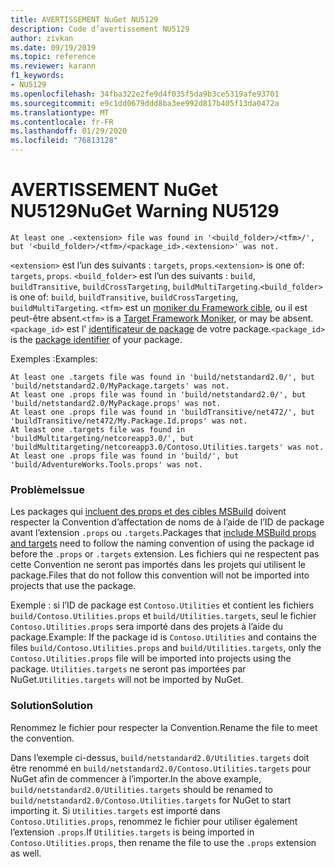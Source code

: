 ```yaml
---
title: AVERTISSEMENT NuGet NU5129
description: Code d’avertissement NU5129
author: zivkan
ms.date: 09/19/2019
ms.topic: reference
ms.reviewer: karann
f1_keywords:
- NU5129
ms.openlocfilehash: 34fba322e2fe9d4f035f5da9b3ce5319afe93701
ms.sourcegitcommit: e9c1dd0679ddd8ba3ee992d817b405f13da0472a
ms.translationtype: MT
ms.contentlocale: fr-FR
ms.lasthandoff: 01/29/2020
ms.locfileid: "76813128"
---
```

# <a name="nuget-warning-nu5129"></a><span data-ttu-id="89ba9-103">AVERTISSEMENT NuGet NU5129</span><span class="sxs-lookup"><span data-stu-id="89ba9-103">NuGet Warning NU5129</span></span>

```
At least one .<extension> file was found in '<build_folder>/<tfm>/', but '<build_folder>/<tfm>/<package_id>.<extension>' was not.
```

<span data-ttu-id="89ba9-104">`<extension>` est l’un des suivants : `targets`, `props`.</span><span class="sxs-lookup"><span data-stu-id="89ba9-104">`<extension>` is one of: `targets`, `props`.</span></span>
<span data-ttu-id="89ba9-105">`<build_folder>` est l’un des suivants : `build`, `buildTransitive`, `buildCrossTargeting`, `buildMultiTargeting`.</span><span class="sxs-lookup"><span data-stu-id="89ba9-105">`<build_folder>` is one of: `build`, `buildTransitive`, `buildCrossTargeting`, `buildMultiTargeting`.</span></span>
<span data-ttu-id="89ba9-106">`<tfm>` est un [moniker du Framework cible](../target-frameworks.md), ou il est peut-être absent.</span><span class="sxs-lookup"><span data-stu-id="89ba9-106">`<tfm>` is a [Target Framework Moniker](../target-frameworks.md), or may be absent.</span></span>
<span data-ttu-id="89ba9-107">`<package_id>` est l' [identificateur de package](../nuspec.md#id) de votre package.</span><span class="sxs-lookup"><span data-stu-id="89ba9-107">`<package_id>` is the [package identifier](../nuspec.md#id) of your package.</span></span>

<span data-ttu-id="89ba9-108">Exemples :</span><span class="sxs-lookup"><span data-stu-id="89ba9-108">Examples:</span></span>

```
At least one .targets file was found in 'build/netstandard2.0/', but 'build/netstandard2.0/MyPackage.targets' was not.
At least one .props file was found in 'build/netstandard2.0/', but 'build/netstandard2.0/MyPackage.props' was not.
At least one .props file was found in 'buildTransitive/net472/', but 'buildTransitive/net472/My.Package.Id.props' was not.
At least one .targets file was found in 'buildMultitargeting/netcoreapp3.0/', but 'buildMultitargeting/netcoreapp3.0/Contoso.Utilities.targets' was not.
At least one .props file was found in 'build/', but 'build/AdventureWorks.Tools.props' was not.
```

### <a name="issue"></a><span data-ttu-id="89ba9-109">Problème</span><span class="sxs-lookup"><span data-stu-id="89ba9-109">Issue</span></span>

<span data-ttu-id="89ba9-110">Les packages qui [incluent des props et des cibles MSBuild](../../create-packages/creating-a-package.md#include-msbuild-props-and-targets-in-a-package) doivent respecter la Convention d’affectation de noms de à l’aide de l’ID de package avant l’extension `.props` ou `.targets`.</span><span class="sxs-lookup"><span data-stu-id="89ba9-110">Packages that [include MSBuild props and targets](../../create-packages/creating-a-package.md#include-msbuild-props-and-targets-in-a-package) need to follow the naming convention of using the package id before the `.props` or `.targets` extension.</span></span> <span data-ttu-id="89ba9-111">Les fichiers qui ne respectent pas cette Convention ne seront pas importés dans les projets qui utilisent le package.</span><span class="sxs-lookup"><span data-stu-id="89ba9-111">Files that do not follow this convention will not be imported into projects that use the package.</span></span>

<span data-ttu-id="89ba9-112">Exemple : si l’ID de package est `Contoso.Utilities` et contient les fichiers `build/Contoso.Utilities.props` et `build/Utilities.targets`, seul le fichier `Contoso.Utilities.props` sera importé dans des projets à l’aide du package.</span><span class="sxs-lookup"><span data-stu-id="89ba9-112">Example: If the package id is `Contoso.Utilities` and contains the files `build/Contoso.Utilities.props` and `build/Utilities.targets`, only the `Contoso.Utilities.props` file will be imported into projects using the package.</span></span> <span data-ttu-id="89ba9-113">`Utilities.targets` ne seront pas importées par NuGet.</span><span class="sxs-lookup"><span data-stu-id="89ba9-113">`Utilities.targets` will not be imported by NuGet.</span></span>

### <a name="solution"></a><span data-ttu-id="89ba9-114">Solution</span><span class="sxs-lookup"><span data-stu-id="89ba9-114">Solution</span></span>

<span data-ttu-id="89ba9-115">Renommez le fichier pour respecter la Convention.</span><span class="sxs-lookup"><span data-stu-id="89ba9-115">Rename the file to meet the convention.</span></span>

<span data-ttu-id="89ba9-116">Dans l’exemple ci-dessus, `build/netstandard2.0/Utilities.targets` doit être renommé en `build/netstandard2.0/Contoso.Utilities.targets` pour NuGet afin de commencer à l’importer.</span><span class="sxs-lookup"><span data-stu-id="89ba9-116">In the above example, `build/netstandard2.0/Utilities.targets` should be renamed to `build/netstandard2.0/Contoso.Utilities.targets` for NuGet to start importing it.</span></span> <span data-ttu-id="89ba9-117">Si `Utilities.targets` est importé dans `Contoso.Utilities.props`, renommez le fichier pour utiliser également l’extension `.props`.</span><span class="sxs-lookup"><span data-stu-id="89ba9-117">If `Utilities.targets` is being imported in `Contoso.Utilities.props`, then rename the file to use the `.props` extension as well.</span></span>
